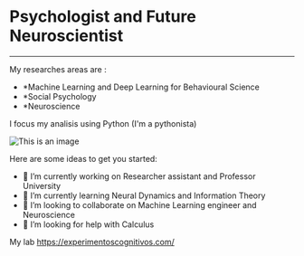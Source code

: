 # Psychologist and Future Neuroscientist 
---

My researches areas are : 
- *Machine Learning and Deep Learning for Behavioural Science
- *Social Psychology
- *Neuroscience

I focus my analisis using Python (I'm a pythonista)



![This is an image](https://upload.wikimedia.org/wikipedia/commons/thumb/c/c3/Python-logo-notext.svg/110px-Python-logo-notext.svg.png)




Here are some ideas to get you started:

- 🔭 I’m currently working on Researcher assistant and Professor University
- 🌱 I’m currently learning Neural Dynamics and Information Theory
- 👯 I’m looking to collaborate on Machine Learning engineer and Neuroscience
- 🤔 I’m looking for help with Calculus


My lab https://experimentoscognitivos.com/

